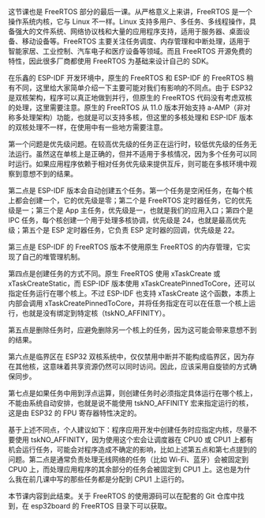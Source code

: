 这节课也是 FreeRTOS 部分的最后一课。从严格意义上来讲，FreeRTOS 是一个操作系统内核，它与 Linux 不一样。Linux 支持多用户、多任务、多线程操作，具备强大的文件系统、网络协议栈和大量的应用程序支持，适用于服务器、桌面设备、移动设备等。FreeRTOS 主要关注任务调度、内存管理和中断处理，适用于智能家居、工业控制、汽车电子和医疗设备等领域。而且 FreeRTOS 开源免费的特性，因此很多厂商都使用 FreeRTOS 为基础来设计自己的 SDK。

  在乐鑫的 ESP-IDF 开发环境中，原生的 FreeRTOS 和 ESP-IDF 的 FreeRTOS 稍有不同，这里给大家简单介绍一下主要可能对我们有影响的不同点。由于 ESP32 是双核架构，程序可以真正地做到并行，但原生的 FreeRTOS 代码没有考虑双核的处理，这里需要注意。原生的 FreeRTOS 从 11.0 版本开始支持 a-AMP（非对称多处理架构）功能，也就是可以支持多核，但这里的多核处理和 ESP-IDF 版本的双核处理不一样，在使用中有一些地方需要注意。

  第一个问题是优先级问题。在较高优先级的任务正在运行时，较低优先级的任务无法运行。虽然这在单核上是正确的，但并不适用于多核情况，因为多个任务可以同时运行。如果应用程序依赖于相对任务优先级来提供互斥，则可能在多核环境中观察到意想不到的结果。

  第二点是 ESP-IDF 版本会自动创建五个任务。第一个任务是空闲任务，在每个核上都会创建一个，它的优先级是零；第二个是 FreeRTOS 定时器任务，它的优先级是一；第三个是 App 主任务，优先级是一，也就是我们的应用入口；第四个是 IPC 任务，每个核创建一个用于处理多核协调，优先级是 24，也就是最高优先级；第五个是 ESP 定时器任务，它负责 ESP 定时器的回调，优先级是 22。

  第三点是 ESP-IDF 的 FreeRTOS 版本不使用原生 FreeRTOS 的内存管理，它实现了自己的堆管理机制。

  第四点是创建任务的方式不同。原生 FreeRTOS 使用 xTaskCreate 或 xTaskCreateStatic，而 ESP-IDF 版本使用 xTaskCreatePinnedToCore，还可以指定任务运行在哪个核上。不过 ESP-IDF 也支持 xTaskCreate 这个函数，本质上内部会调用 xTaskCreatePinnedToCore，并将任务指定在可以在任意一个核上运行，也就是没有绑定到特定核（tskNO_AFFINITY）。

  第五点是删除任务时，应避免删除另一个核上的任务，因为这可能会带来意想不到的结果。

  第六点是临界区在 ESP32 双核系统中，仅仅禁用中断并不能构成临界区，因为存在其他核，这意味着共享资源仍然可以同时访问。因此，应该采用自旋锁的方式确保同步。

  第七点是如果任务中用到浮点运算，则创建任务时必须指定具体运行在哪个核上，不能由系统自动安排，也就是说不能使用 tskNO_AFFINITY 宏来指定运行的核，这是由 ESP32 的 FPU 寄存器特性决定的。

  基于上述不同点，个人建议如下：程序应用开发中创建任务时应指定内核，尽量不要使用 tskNO_AFFINITY，因为使用这个宏会让调度器在 CPU0 或 CPU1 上都有机会运行任务，可能会对程序造成不确定的影响，比如上述第五点和第七点提到的问题。第二点是通常负责处理无线网络的任务（比如 Wi-Fi、蓝牙）会被固定到 CPU0 上，而处理应用程序的其余部分的任务会被固定到 CPU1 上。这也是为什么我在前几课中写的那些任务都是分配到 CPU1 上运行的。

  本节课内容到此结束。关于 FreeRTOS 的使用源码可以在配套的 Git 仓库中找到，在 esp32board 的 FreeRTOS 目录下可以获取。

